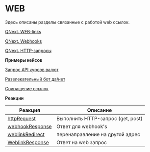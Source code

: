 # WEB

Здесь описаны разделы связанные с работой web ссылок.

[QNext. WEB-links](/docs/admin/web-links)

[QNext. Webhooks](/docs/admin/webhooks)

[QNext. HTTP-запросы](/docs/admin/http-requests)

**Примеры кейсов**

[Запрос API курсов валют](https://t.me/QNextCases/119)

[Развлекательный бот да/нет](https://t.me/QNextCases/189)

[Сокращение ссылок](https://t.me/QNextCases/190)

**Реакции**

| Реакция | Описание |
| --- | --- |
|[httpRequest](/docs/admin/web/httprequest)|Выполнить HTTP-запрос (get, post)|
|[webhookResponse](/docs/admin/web/webhookresponse)|Ответ для webhook's|
|[weblinkRedirect](/docs/admin/web/weblinkredirect)|перенаправление на другой адрес|
|[WeblinkResponse](/docs/admin/web/weblinkresponse)|Ответ на web запрос|
 


